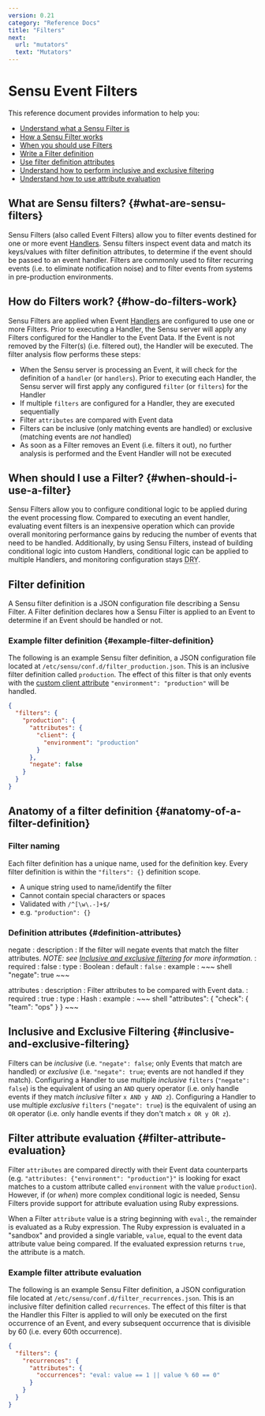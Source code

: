 ```yaml
---
version: 0.21
category: "Reference Docs"
title: "Filters"
next:
  url: "mutators"
  text: "Mutators"
---
```


# Sensu Event Filters

This reference document provides information to help you:

- [Understand what a Sensu Filter is](#what-are-sensu-filters)
- [How a Sensu Filter works](#how-do-filters-work)
- [When you should use Filters](#when-should-i-use-a-filter)
- [Write a Filter definition](#example-filter-definition)
- [Use filter definition attributes](#definition-attributes)
- [Understand how to perform inclusive and exclusive filtering](#inclusive-and-exclusive-filtering)
- [Understand how to use attribute evaluation](#filter-attribute-evaluation)

## What are Sensu filters? {#what-are-sensu-filters}

Sensu Filters (also called Event Filters) allow you to filter events destined
for one or more event [Handlers](handlers). Sensu filters inspect event data and
match its keys/values with filter definition attributes, to determine if the
event should be passed to an event handler. Filters are commonly used to filter
recurring events (i.e. to eliminate notification noise) and to filter events
from systems in pre-production environments.

## How do Filters work? {#how-do-filters-work}

Sensu Filters are applied when Event [Handlers](handlers) are configured to use
one or more Filters. Prior to executing a Handler, the Sensu server will apply
any Filters configured for the Handler to the Event Data. If the Event is not
removed by the Filter(s) (i.e. filtered out), the Handler will be executed. The
filter analysis flow performs these steps:

- When the Sensu server is processing an Event, it will check for the definition
  of a `handler` (or `handlers`). Prior to executing each Handler, the Sensu
  server will first apply any configured `filter` (or `filters`) for the Handler
- If multiple `filters` are configured for a Handler, they are executed
  sequentially
- Filter `attributes` are compared with Event data
- Filters can be inclusive (only matching events are handled) or exclusive
  (matching events are _not_ handled)
- As soon as a Filter removes an Event (i.e. filters it out), no further
  analysis is performed and the Event Handler will not be executed

## When should I use a Filter? {#when-should-i-use-a-filter}

Sensu Filters allow you to configure conditional logic to be applied during the
event processing flow. Compared to executing an event handler, evaluating event
filters is an inexpensive operation which can provide overall monitoring
performance gains by reducing the  number of events that need to be handled.
Additionally, by using Sensu Filters, instead of building conditional logic into
custom Handlers, conditional logic can be applied to multiple Handlers, and
monitoring configuration stays <abbr title="Don't Repeat Yourself">DRY</abbr>.

## Filter definition

A Sensu filter definition is a JSON configuration file describing a Sensu
Filter. A Filter definition declares how a Sensu Filter is applied to an Event
to determine if an Event should be handled or not.

### Example filter definition {#example-filter-definition}

The following is an example Sensu filter definition, a JSON configuration file
located at `/etc/sensu/conf.d/filter_production.json`. This is an inclusive
filter definition called `production`. The effect of this filter is that only
events with the [custom client attribute][client-custom-attributes]
`"environment": "production"` will be handled.

~~~ json
{
  "filters": {
    "production": {
      "attributes": {
        "client": {
          "environment": "production"
        }
      },
      "negate": false
    }
  }
}
~~~

## Anatomy of a filter definition {#anatomy-of-a-filter-definition}

### Filter naming

Each filter definition has a unique name, used for the definition key. Every
filter definition is within the `"filters": {}` definition scope.

- A unique string used to name/identify the filter
- Cannot contain special characters or spaces
- Validated with `/^[\w\.-]+$/`
- e.g. `"production": {}`

### Definition attributes {#definition-attributes}

negate
: description
  : If the filter will negate events that match the filter attributes.
    _NOTE: see [Inclusive and exclusive
    filtering](#inclusive-and-exclusive-filtering) for more information._
: required
  : false
: type
  : Boolean
: default
  : `false`
: example
  : ~~~ shell
    "negate": true
    ~~~

attributes
: description
  : Filter attributes to be compared with Event data.
: required
  : true
: type
  : Hash
: example
  : ~~~ shell
    "attributes": {
      "check": {
        "team": "ops"
      }
    }
    ~~~

## Inclusive and Exclusive Filtering {#inclusive-and-exclusive-filtering}

Filters can be _inclusive_ (i.e. `"negate": false`; only Events that match are
handled) or _exclusive_ (i.e. `"negate": true`; events are not handled if they
match). Configuring a Handler to use multiple _inclusive_ `filters` (`"negate":
false`) is the equivalent of using an `AND` query operator (i.e. only handle
events if they match _inclusive_ filter `x AND y AND z`). Configuring a Handler
to use multiple _exclusive_ `filters` (`"negate": true`) is the equivalent of
using an `OR` operator (i.e. only handle events if they don't match `x OR y OR
z`).

## Filter attribute evaluation {#filter-attribute-evaluation}

Filter `attributes` are compared directly with their Event data counterparts
(e.g. `"attributes: {"environment": "production"}"` is looking for exact matches
to a custom attribute called `environment` with the value `production`).
However, if (or _when_) more complex conditional logic is needed, Sensu Filters
provide support for attribute evaluation using Ruby expressions.

When a Filter `attribute` value is a string beginning with `eval:`, the
remainder is evaluated as a Ruby expression. The Ruby expression is evaluated in
a "sandbox" and provided a single variable, `value`, equal to the event data
attribute value being compared. If the evaluated expression returns `true`, the
attribute is a match.

### Example filter attribute evaluation

The following is an example Sensu Filter definition, a JSON configuration file
located at `/etc/sensu/conf.d/filter_recurrences.json`. This is an inclusive
filter definition called `recurrences`. The effect of this filter is that the
Handler this Filter is applied to will only be executed on the first occurrence
of an Event, and every subsequent occurrence that is divisible by 60 (i.e. every
60th occurrence).

~~~ json
{
  "filters": {
    "recurrences": {
      "attributes": {
        "occurrences": "eval: value == 1 || value % 60 == 0"
      }
    }
  }
}
~~~

[client-custom-attributes]:     clients#custom-definition-attributes
